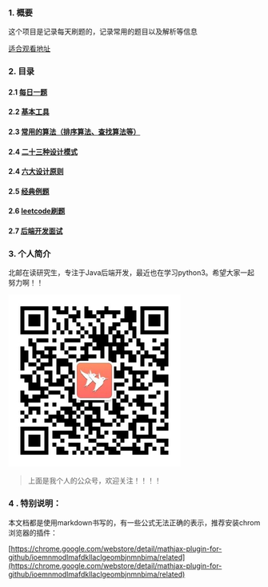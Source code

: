 ### 1. 概要

这个项目是记录每天刷题的，记录常用的题目以及解析等信息

[适合观看地址](https://zhaoligang594.github.io/leetcode-test)

### 2. 目录

#### 2.1 [每日一题](/daily/daily-issue.md)

#### 2.2 [基本工具](/tools/tools.md)

#### 2.3 [常用的算法（排序算法、查找算法等）](/base-algorithm/README.md)

#### 2.4 [二十三种设计模式](/design-pattern/desigin-pattern.md)

#### 2.4 [六大设计原则](/design-pattern/design-rule.md)

#### 2.5 [经典例题](/classic-example/README.md)

#### 2.6 [leetcode刷题](/leetcode-issue/README.md)

#### 2.7 [后端开发面试](/)

### 3. 个人简介

北邮在读研究生，专注于Java后端开发，最近也在学习python3。希望大家一起努力啊！！

![qrcode_for_gh_8742820aee98_344](picture/qrcode_for_gh_8742820aee98_344.jpg)

> 上面是我个人的公众号，欢迎关注！！！！

### 4 . 特别说明：

本文档都是使用markdown书写的，有一些公式无法正确的表示，推荐安装chrom浏览器的插件：

[https://chrome.google.com/webstore/detail/mathjax-plugin-for-github/ioemnmodlmafdkllaclgeombjnmnbima/related](https://chrome.google.com/webstore/detail/mathjax-plugin-for-github/ioemnmodlmafdkllaclgeombjnmnbima/related)

